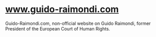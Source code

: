 # www.guido-raimondi.com
Guido-Raimondi.com, non-official website on Guido Raimondi, former President of the European Court of Human Rights.

